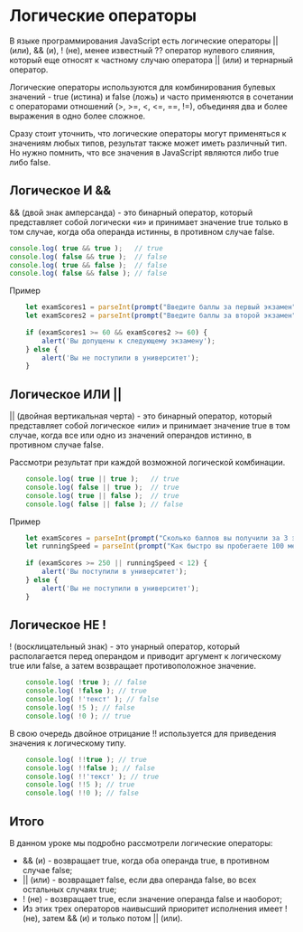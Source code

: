 # Логические операторы

В языке программирования JavaScript есть логические операторы
|| (или), && (и), ! (не), менее известный ?? оператор нулевого слияния, 
который еще относят к частному случаю оператора || (или) и тернарный оператор. 

Логические операторы используются для комбинирования булевых значений - true (истина)
и false (ложь) и часто применяются в сочетании с операторами отношений (>, >=, <, <=, ==, !=), 
объединяя два и более выражения в одно более сложное.

Сразу стоит уточнить, что логические операторы могут применяться к 
значениям любых типов, результат также может иметь различный тип. 
Но нужно помнить, что все значения в JavaScript являются либо true либо false.


## Логическое И &&

&& (двой знак амперсанда) - это бинарный оператор, который представляет 
собой логически «и» и принимает значение true только в том случае, 
когда оба операнда истинны, в противном случае false.

```js
console.log( true && true );   // true
console.log( false && true );  // false
console.log( true && false );  // false
console.log( false && false ); // false  
```

Пример 

```js
    let examScores1 = parseInt(prompt("Введите баллы за первый экзамен"));
    let examScores2 = parseInt(prompt("Введите баллы за второй экзамен"));
        
    if (examScores1 >= 60 && examScores2 >= 60) {
        alert('Вы допущены к следующему экзамену');
    } else {
        alert('Вы не поступили в университет');
    }
```
    
## Логическое ИЛИ ||

|| (двойная вертикальная черта) - это бинарный оператор, 
который представляет собой логическое «или» и принимает значение true в
том случае, когда все или одно из значений операндов истинно, в противном случае false.

Рассмотри результат при каждой возможной логической комбинации.
```js
    console.log( true || true );   // true
    console.log( false || true );  // true
    console.log( true || false );  // true
    console.log( false || false ); // false
```
    
 Пример

```js
    let examScores = parseInt(prompt("Сколько баллов вы получили за 3 экзамена"));
    let runningSpeed = parseInt(prompt("Как быстро вы пробегаете 100 метров"));
        
    if (examScores >= 250 || runningSpeed < 12) {
        alert('Вы поступили в университет');
    } else {
        alert('Вы не поступили в университет');
    }  
```
    
    
## Логическое НЕ !
 
! (восклицательный знак) - это унарный оператор, который располагается перед 
операндом и приводит аргумент к логическому true или false, а затем 
возвращает противоположное значение.

```js
    console.log( !true ); // false
    console.log( !false ); // true
    console.log( !'текст' ); // false
    console.log( !5 ); // false
    console.log( !0 ); // true
```
    
В свою очередь двойное отрицание !! используется для приведения значения к логическому типу.
    
```js
    console.log( !!true ); // true
    console.log( !!false ); // false
    console.log( !!'текст' ); // true
    console.log( !!5 ); // true
    console.log( !!0 ); // false
```

## Итого

В данном уроке мы подробно рассмотрели логические операторы:

- && (и) - возвращает true, когда оба операнда true, в противном случае false;
- || (или) - возвращает false, если два операнда false, во всех остальных случаях true;
- ! (не) - возвращает true, если значение операнда false и наоборот;
- Из этих трех операторов наивысший приоритет исполнения имеет ! (не), затем && (и) и только потом || (или).
